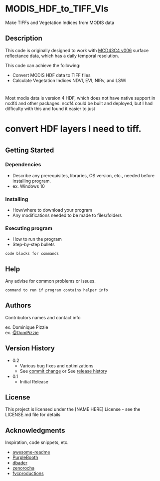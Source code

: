 # MODIS_HDF_to_TIFF_VIs

Make TIFFs and Vegetation Indices from MODIS data

## Description

This code is originally designed to work with [MCD43C4 v006](https://lpdaac.usgs.gov/products/mcd43c4v006/) surface reflectance data, which has a daily temporal resolution.

This code can achieve the following:

* Convert MODIS HDF data to TIFF files
* Calculate Vegetation Indices NDVI, EVI, NIRv, and LSWI
# 

Most modis data is version 4 HDF, which does not have native support in ncdf4 and other packages. ncdf4 could be built and deployed, but I had difficulty with this and found it easier to just
# convert HDF layers I need to tiff.
# 

## Getting Started

### Dependencies

* Describe any prerequisites, libraries, OS version, etc., needed before installing program.
* ex. Windows 10

### Installing

* How/where to download your program
* Any modifications needed to be made to files/folders

### Executing program

* How to run the program
* Step-by-step bullets
```
code blocks for commands
```

## Help

Any advise for common problems or issues.
```
command to run if program contains helper info
```

## Authors

Contributors names and contact info

ex. Dominique Pizzie  
ex. [@DomPizzie](https://twitter.com/dompizzie)

## Version History

* 0.2
    * Various bug fixes and optimizations
    * See [commit change]() or See [release history]()
* 0.1
    * Initial Release

## License

This project is licensed under the [NAME HERE] License - see the LICENSE.md file for details

## Acknowledgments

Inspiration, code snippets, etc.
* [awesome-readme](https://github.com/matiassingers/awesome-readme)
* [PurpleBooth](https://gist.github.com/PurpleBooth/109311bb0361f32d87a2)
* [dbader](https://github.com/dbader/readme-template)
* [zenorocha](https://gist.github.com/zenorocha/4526327)
* [fvcproductions](https://gist.github.com/fvcproductions/1bfc2d4aecb01a834b46)
